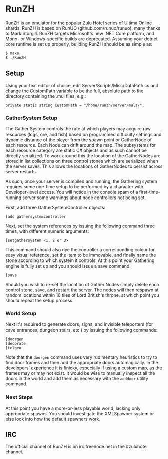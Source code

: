 # RunZH

RunZH is an emulator for the popular Zulu Hotel series of Ultima Online shards.  RunZH is based on RunUO (github.com/runuo/runuo), many thanks to Mark Sturgill.  RunZH targets Microsoft's new .NET Core platform, and Mono- or Windows-specific builds are deprecated.  Assuming your dotnet core runtime is set up properly, building RunZH should be as simple as:

```
$ make
$ ./RunZH
```

## Setup

Using your text editor of choice, edit Server/Scripts/Misc/DataPath.cs and change the CustomPath variable to be the full, absolute path to the directory containing the .mul files, e.g.:

```
private static string CustomPath = "/home/runzh/server/muls/";
```

### GatherSystem Setup

The Gather System controls the rate at which players may acquire raw resources (logs, ore, and fish) based on programmed difficulty settings and dynamic distance of the player from the spawn point or GatherNode of each resource.  Each Node can drift around the map.  The subsystems for each resource category are static C# objects and as such cannot be directly serialized.  To work around this the location of the GatherNodes are stored in list collections on three control stones which are serialized when the server saves.  This allows the locations of GatherNodes to persist across server restarts.

As such, once your server is compiled and running, the Gathering system requires some one-time setup to be performed by a character with Developer-level access.  You will notice in the console spam of a first-time-running server some warnings about node controllers not being set.

First, add three GatherSystemController objects:

```
[add gathersystemcontroller
```

Next, set the system references by issuing the following command three times, with different numeric arguments:

```
[setgathersystem <1, 2 or 3>
```

This command should also dye the controller a corresponding colour for easy visual reference, set the item to be immovable, and finally name the stone according to which system it controls.  At this point your Gathering engine is fully set up and you should issue a save command.

```
[save
```

Should you wish to re-set the location of Gather Nodes simply delete each control stone, save, and restart the server.  The nodes will then respawn at random locations within 10 tiles of Lord British's throne, at which point you should repeat the setup process.

### World Setup

Next it's required to generate doors, signs, and invisible teleporters (for cave entrances, dungeon stairs, etc.) by issuing the following commands:

```
[doorgen
[decorate
[telgen
```

Note that the `doorgen` command uses very rudimentary heuristics to try to find door frames and then add the appropriate doors automagically.  In the developers' experience it is finicky, especially if using a custom map, as the frames may or may not exist.  It would be wise to manually inspect all the doors in the world and add them as necessary with the `adddoor` utility command.

### Next Steps

At this point you have a more-or-less playable world, lacking only appropriate spawns.  You should investigate the XMLSpawner system or else look into how the default spawners work.

## IRC

The official channel of RunZH is on irc.freenode.net in the #zuluhotel channel.
